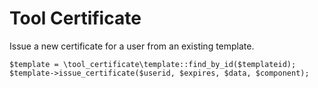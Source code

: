 Tool Certificate
================

Issue a new certificate for a user from an existing template.

    $template = \tool_certificate\template::find_by_id($templateid);
    $template->issue_certificate($userid, $expires, $data, $component);
